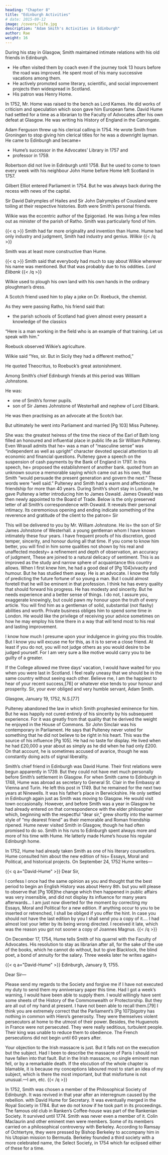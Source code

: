 ```yaml
---
heading: "Chapter 8"
title: "Edinburgh Activities"
# date: 2015-09-12
image: /covers/life.jpg
description: "Adam Smith's Activities in Edinburgh"
author: Rae
weight: 16
---
```




During his stay in Glasgow, Smith maintained intimate relations with his old friends in Edinburgh. 
- He often visited them by coach even if the journey took 13 hours before the road was improved. He spent most of his many successive vacations among them.
- He actively promoted some literary, scientific, and social improvement projects then widespread in Scotland.
- His patron was Henry Home.

In 1752, Mr. Home was raised to the bench as Lord Kames. He did works of criticism and speculation which soon gave him European fame. David Hume had settled for a time as a librarian to the Faculty of Advocates after his own defeat at Glasgow. He was writing his History of England in the Canongate.

Adam Ferguson threw up his clerical calling in 1754. He wrote Smith from Groningen to stop giving him clerical titles for he was a downright layman.
He came to Edinburgh and became= 
- Hume’s successor in the Advocates’ Library in 1757 and
- professor in 1759.

Robertson did not live in Edinburgh until 1758. But he used to come to town every week with his neighbour John Home before Home left Scotland in 1757.

Gilbert Elliot entered Parliament in 1754. But he was always back during the recess with news of the capital.

Sir David Dalrymples of Hailes and Sir John Dalrymples of Cousland were toiling at their respective histories. Both were Smith’s personal friends.

Wilkie was the eccentric author of the Epigoniad. He was living a few miles out as minister of the parish of Ratho. Smith was particularly fond of him.

{{< q >}}
Smith had far more originality and invention than Hume. Hume had only industry and judgment, Smith had industry and genius.
<cite>Wilkie</cite>
{{< /q >}}

Smith was at least more constructive than Hume. 

{{< q >}}
Smith said that everybody had much to say about Wilkie wherever his name was mentioned. But that was probably due to his oddities. 
<cite>Lord Elibank</cite>
{{< /q >}}


Wilkie used to plough his own land with his own hands in the ordinary ploughman’s dress.

A Scotch friend used him to play a joke on Dr. Roebuck, the chemist.

As they were passing Ratho, his friend said that:
- the parish schools of Scotland had given almost every peasant a knowledge of the classics

“Here is a man working in the field who is an example of that training. Let us speak with him.”

Roebuck observed Wilkie’s agriculture.

Wilkie said “Yes, sir. But in Sicily they had a different method,”

He quoted Theocritus, to Roebuck’s great astonishment.


Among Smith’s chief Edinburgh friends at this period was William Johnstone.

He was:
- one of Smith’s former pupils.
- son of Sir James Johnstone of Westerhall and nephew of Lord Elibank.

He was then practising as an advocate at the Scotch bar.

But ultimately he went into Parliament and married [Pg 103] Miss Pulteney.

She was:
the greatest heiress of the time
the niece of the Earl of Bath
long filled an honoured and influential place in public life as Sir William Pulteney.
Even Wraxall admits that he= 
was a man of “masculine sense”
was “independent as well as upright” character
devoted special attention to all economic and financial questions.
Pulteney gave a speech on the suspension of cash payments by the Bank of England in 1797.
In this speech, he= 
proposed the establishment of another bank.
quoted from an unknown source a memorable saying which came out as his own, that Smith “would persuade the present generation and govern the next.”
These words were “well said.”
Pulteney and Smith had a warm and affectionate friendship for more than 40 years.
During Smith’s short stay in London, he gave Pulteney a letter introducing him to James Oswald.
James Oswald was then newly appointed to the Board of Trade.
Below is the only preserved letter of all Smith’s correspondence with Oswald.
It reveals their personal intimacy.
Its ceremonious opening and ending indicate something of the reverence and gratitude of the client to the patron= 
Sir

This will be delivered to you by Mr. William Johnstone.
He is= 
the son of Sir James Johnstone of Westerhall.
a young gentleman whom I have known intimately these four years.
I have frequent proofs of his discretion, good temper, sincerity, and honour during all that time.
If you come to know him better, you will find in him some qualities not shown by his real and unaffected modesty= 
a refinement and depth of observation,
an accuracy of judgment,
These are joined to a natural delicacy of sentiment.
This is as improved as the study and narrow sphere of acquaintance this country allows.
When I first knew him, he had a good deal of [Pg 104]vivacity and humour.
But he has studied them away.
He is an advocate.
I know the folly of predicting the future fortune of so young a man.
But I could almost foretell that he will be eminent in that profession.
I think he has every quality that should forward his progress.
He has modesty and sincerity.
But he needs experience and a better sense of things.
I do not, I assure you, exaggerate knowingly, but could pawn my honour upon the truth of every article.
You will find him as a gentleman of solid, substantial (not flashy) abilities and worth.
Private business obliges him to spend some time in London.
He would like the privilege of receiving your advice sometimes on how he may employ his time there in a way that will tend most to his real and lasting improvement.
 

I know how much I presume upon your indulgence in giving you this trouble.
But I know you will excuse me for this, as it is to serve a close friend.
At least if you do not, you will not judge others as you would desire to be judged yourself.
For I am very sure a like motive would carry you to be guilty of a greater.
 

If the College allowed me three days’ vacation, I would have waited for you when you were last in Scotland.
I feel really uneasy that we should be in the same country without seeing each other.
Believe me, I am the happiest to hear of your recent success,[76] or whatever else tends to your honour and prosperity.
Sir, your ever obliged and very humble servant,
Adam Smith.

Glasgow, January 19, 1752, N.S.[77]

Pulteney abandoned the law in which Smith prophesied eminence for him.
But he was happily not cured entirely of his sincerity by his subsequent experience.
For it was greatly from that quality that he derived the weight he enjoyed in the House of Commons.
Sir John Sinclair was his contemporary in Parliament.
He says that Pulteney never voted for something that he did not believe to be right in his heart.
This was the source of his influence [Pg 105].
He had no taste for display.
He lived when he had £20,000 a year about as simply as he did when he had only £200.
On that account, he is sometimes accused of avarice, though he was constantly doing acts of signal liberality.
 

Smith’s chief friend in Edinburgh was David Hume.
Their first relations were begun apparently in 1739.
But they could not have met much personally before Smith’s settlement in Glasgow.
For when Smith came to Edinburgh in 1748, Hume was abroad as secretary to General St. Clair in the Embassy at Vienna and Turin.
He left this post in 1749.
But he remained for the next two years at Ninewells.
It was his father’s place in Berwickshire.
He only settled in Edinburgh again just as Smith was moving to Glasgow.
He would visit town occasionally.
However, and before Smith was a year in Glasgow he had already entered on that correspondence with the elder philosopher which, beginning with the respectful “dear sir,” grew shortly into the warmer style of “my dearest friend” as their memorable and Roman friendship ripened.
Hume never visited Smith in Glasgow, though he had often promised to do so.
Smith in his runs to Edinburgh spent always more and more of his time with Hume.
He latterly made Hume’s house his regular Edinburgh home.
 

In 1752, Hume had already taken Smith as one of his literary counsellors.
Hume consulted him about the new edition of his= 
Essays, Moral and Political, and
historical projects. On September 24, 1752 Hume writes—

{{< q a="David-Hume" >}}
Dear Sir,

I confess I once had the same opinion as you and thought that the best period to begin an English History was about Henry 8th.
but you will please to observe that [Pg 106]the change which then happened in public affairs was very insensible, and did not display its influence for many years afterwards…
I am just now diverted for the moment by correcting my Essays, Moral and Political for a new edition.
If anything occur to you to be inserted or retrenched, I shall be obliged if you offer the hint.
In case you should not have the last edition by you I shall send you a copy of it….
I had almost lost your letter by its being wrong directed.
I received it late, which was the reason you got not sooner a copy of Joannes Magnus.
{{< /q >}}


On December 17, 1754, Hume tells Smith of his quarrel with the Faculty of Advocates.
His resolution to stay as librarian after all, for the sake of the use of the books, which he cannot do without, but to give Blacklock, the blind poet, a bond of annuity for the salary.
Three weeks later he writes again= 

{{< q a="David-Hume" >}}
Edinburgh, January 9, 1755.

Dear Sir—

Please send my regards to the Society and forgive me if I have not executed my duty to send them my anniversary paper this time.
Had I got a week’s warning, I would have been able to supply them.
I would willingly have sent some sheets of the History of the Commonwealth or Protectorship.
But they are all out of my hand at present.
I have not been able to recall them.[79]
I think you are extremely correct that the Parliament’s [Pg 107]bigotry has nothing in common with Hiero’s generosity.
They were themselves violent persecutors at home to the utmost of their power.
Besides, the Huguenots in France were not persecuted.
They were really seditious, turbulent people.
Their king was unable to reduce them to obedience.
The French persecutions did not begin until 60 years after.

Your objection to the Irish massacre is just. But it falls not on the execution but the subject. Had I been to describe the massacre of Paris I should not have fallen into that fault. But in the Irish massacre, no single eminent man fell, or by a remarkable death.
If the elocution of the whole chapter is blamable, it is because my conceptions laboured most to start an idea of my subject, which is there the most important, but that misfortune is not unusual.—I am, etc.
{{< /q >}}


In 1752, Smith was chosen a member of the Philosophical Society of Edinburgh. It was revived in that year after an interregnum caused by the rebellion. with David Hume for Secretary. It was eventually merged in the Royal Society in 1784.
But we do not know if he took part in its proceedings.
The famous old club in Ranken’s Coffee-house was part of the Rankenian Society.
It survived until 1774.
Smith was never even a member of it.
Colin Maclaurin and other eminent men were members.
Some of its members carried on a philosophical controversy with Berkeley.
According to Ramsay of Ochtertyre, they were pressed by Bishop Berkeley to accompany him in his Utopian mission to Bermuda.
Berkeley founded a third society with a more celebrated name, the Select Society, in 1754 which far eclipsed either of these for a time.
 

